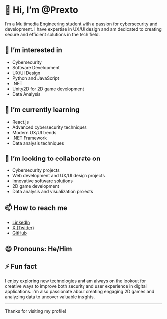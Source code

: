 # 👋 Hi, I’m @Prexto

I’m a Multimedia Engineering student with a passion for cybersecurity and development. I have expertise in UX/UI design and am dedicated to creating secure and efficient solutions in the tech field.

## 👀 I’m interested in
- Cybersecurity
- Software Development
- UX/UI Design
- Python and JavaScript
- .NET
- Unity2D for 2D game development
- Data Analysis

## 🌱 I’m currently learning
- React.js
- Advanced cybersecurity techniques
- Modern UX/UI trends
- .NET Framework
- Data analysis techniques

## 💞️ I’m looking to collaborate on
- Cybersecurity projects
- Web development and UX/UI design projects
- Innovative software solutions
- 2D game development
- Data analysis and visualization projects

## 📫 How to reach me
- [LinkedIn](linkedin.com/in/james-messino-a8a290256)
- [X (Twitter)](x.com/messino_james)
- [GitHub](github.com/Prexto)

## 😄 Pronouns: He/Him

## ⚡ Fun fact
I enjoy exploring new technologies and am always on the lookout for creative ways to improve both security and user experience in digital applications. I'm also passionate about creating engaging 2D games and analyzing data to uncover valuable insights.

---

Thanks for visiting my profile!


<!--- - 👋 Hi, I’m @Prexto
- 👀 I’m interested in ...
- 🌱 I’m currently learning ...
- 💞️ I’m looking to collaborate on ...
- 📫 How to reach me ...
- 😄 Pronouns: ...
- ⚡ Fun fact: ...

<!---
Prexto/Prexto is a ✨ special ✨ repository because its `README.md` (this file) appears on your GitHub profile.
You can click the Preview link to take a look at your changes.
--->
